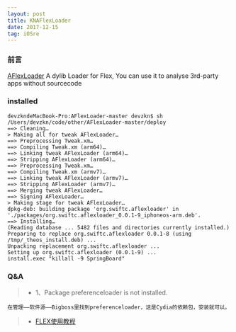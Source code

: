 ```yaml
---
layout: post
title: KNAFlexLoader
date: 2017-12-15
tag: iOSre
---
```



### 前言

[AFlexLoader](https://github.com/zhangkn/KNAFlexLoader) A dylib Loader for Flex, You can use it to analyse 3rd-party apps without sourcecode

### installed

```
devzkndeMacBook-Pro:AFlexLoader-master devzkn$ sh /Users/devzkn/code/other/AFlexLoader-master/deploy 
==> Cleaning…
> Making all for tweak AFlexLoader…
==> Preprocessing Tweak.xm…
==> Compiling Tweak.xm (arm64)…
==> Linking tweak AFlexLoader (arm64)…
==> Stripping AFlexLoader (arm64)…
==> Preprocessing Tweak.xm…
==> Compiling Tweak.xm (armv7)…
==> Linking tweak AFlexLoader (armv7)…
==> Stripping AFlexLoader (armv7)…
==> Merging tweak AFlexLoader…
==> Signing AFlexLoader…
> Making stage for tweak AFlexLoader…
dpkg-deb: building package 'org.swiftc.aflexloader' in './packages/org.swiftc.aflexloader_0.0.1-9_iphoneos-arm.deb'.
==> Installing…
(Reading database ... 5482 files and directories currently installed.)
Preparing to replace org.swiftc.aflexloader 0.0.1-8 (using /tmp/_theos_install.deb) ...
Unpacking replacement org.swiftc.aflexloader ...
Setting up org.swiftc.aflexloader (0.0.1-9) ...
install.exec "killall -9 SpringBoard"
```

### Q&A

>* 1、Package preferenceloader is not installed.
```
在管理——软件源——Bigboss里找到preferenceloader，这是Cydia的依赖包，安装就可以。
```
>* [FLEX使用教程](https://github.com/Flipboard/FLEX)

